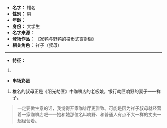 
- **名字：** 椎名
- **性别：** 男
- **年龄：** 
- **身份：** 大学生
- **名字来源：** 
- **登场作品：**  《家鸭与野鸭的投币式寄物柜》
- **相关角色：** 祥子（叔母）

---

- **特征：** 
1. 

- **串场彩蛋** 

1. 椎名的叔母正是《阳光劫匪》中咖啡店的老板娘，银行劫匪响野的妻子——祥子。

> 一定要做生意的话，我觉得开家咖啡厅更雅致。可能是因为祥子叔母就经营着一家咖啡店吧——她和她那位名叫响野、和普通人有点不大一样的丈夫一起经营着。